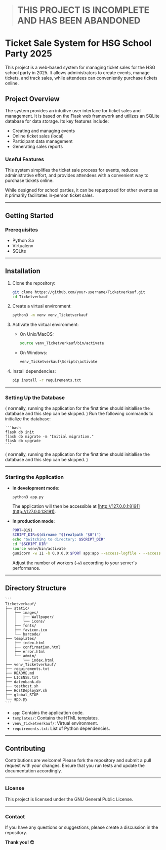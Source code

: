 > # THIS PROJECT IS INCOMPLETE AND HAS BEEN ABANDONED

# Ticket Sale System for HSG School Party 2025

This project is a web-based system for managing ticket sales for the HSG school party in 2025. It allows administrators to create events, manage tickets, and track sales, while attendees can conveniently purchase tickets online.

## Project Overview

The system provides an intuitive user interface for ticket sales and management. It is based on the Flask web framework and utilizes an SQLite database for data storage. Its key features include:

- Creating and managing events  
- Online ticket sales (local)  
- Participant data management  
- Generating sales reports  

### Useful Features

This system simplifies the ticket sale process for events, reduces administrative effort, and provides attendees with a convenient way to purchase tickets online.  

While designed for school parties, it can be repurposed for other events as it primarily facilitates in-person ticket sales.

---

## Getting Started

### Prerequisites

- Python 3.x  
- Virtualenv  
- SQLite  

---

## Installation

1. Clone the repository:

	```bash
	git clone https://github.com/your-username/Ticketverkauf.git
	cd Ticketverkauf
	```

2. Create a virtual environment:

	```bash
	python3 -m venv venv_Ticketverkauf
	```

3. Activate the virtual environment:

	- On Unix/MacOS:  

		```bash
		source venv_Ticketverkauf/bin/activate
		```

	- On Windows:  

		```bash
		venv_Ticketverkauf\Scripts\activate
		```

4. Install dependencies:

	```bash
	pip install -r requirements.txt
	```

---

### Setting Up the Database
( normally, running the application for the first time should initiallise the database and this step can be skipped. )
Run the following commands to initialize the database:

	```bash
	flask db init
	flask db migrate -m "Initial migration."
	flask db upgrade
	```
 ( normally, running the application for the first time should initiallise the database and this step can be skipped. )

---

### Starting the Application

- **In development mode:**

	```bash
	python3 app.py
	```

	The application will then be accessible at [http://127.0.0.1:8191](http://127.0.0.1:8191).

- **In production mode:**

	```bash
	PORT=8191
	SCRIPT_DIR=$(dirname "$(realpath "$0")")
	echo "Switching to directory: $SCRIPT_DIR"
	cd "$SCRIPT_DIR"
	source venv/bin/activate
	gunicorn -w 11 -b 0.0.0.0:$PORT app:app --access-logfile - --access-logformat '%(h)s %(l)s %(u)s %(t)s "%(r)s" %(s)s %(b)s "%(f)s" "%(a)s"'
	```

	Adjust the number of workers (`-w`) according to your server's performance.

---

## Directory Structure

	```
	Ticketverkauf/
	├── static/
	│   ├── images/
	│   │   ├── Wallpaper/
	│   │   └── icons/
	│   ├── fonts/
	│   ├── favicon.ico
	│   └── barcode/
	├── templates/
	│   ├── index.html
	│   ├── confirmation.html
	│   ├── error.html
	│   └── admin/
	│       └── index.html
	├── venv_Ticketverkauf/
	├── requirements.txt
	├── README.md
	├── LICENSE.txt
	├── datenbank.db
	├── testhost.sh
	├── HostDeploySP.sh
	├── global_STOP
	└── app.py
	```

- `app`: Contains the application code.  
- `templates/`: Contains the HTML templates.  
- `venv_Ticketverkauf/`: Virtual environment.  
- `requirements.txt`: List of Python dependencies.  

---

## Contributing

Contributions are welcome! Please fork the repository and submit a pull request with your changes. Ensure that you run tests and update the documentation accordingly.

---

### License

This project is licensed under the GNU General Public License.

---

### Contact

If you have any questions or suggestions, please create a discussion in the repository.

**Thank you! 😊**
